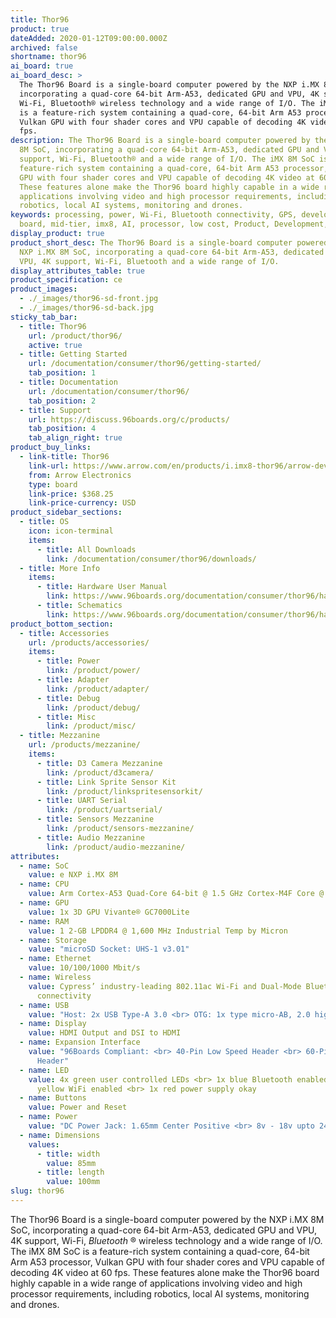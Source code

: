 ```yaml
---
title: Thor96
product: true
dateAdded: 2020-01-12T09:00:00.000Z
archived: false
shortname: thor96
ai_board: true
ai_board_desc: >
  The Thor96 Board is a single-board computer powered by the NXP i.MX 8M SoC,
  incorporating a quad-core 64-bit Arm-A53, dedicated GPU and VPU, 4K support,
  Wi-Fi, Bluetooth® wireless technology and a wide range of I/O. The iMX 8M SoC
  is a feature-rich system containing a quad-core, 64-bit Arm A53 processor,
  Vulkan GPU with four shader cores and VPU capable of decoding 4K video at 60
  fps.
description: The Thor96 Board is a single-board computer powered by the NXP i.MX
  8M SoC, incorporating a quad-core 64-bit Arm-A53, dedicated GPU and VPU, 4K
  support, Wi-Fi, Bluetooth® and a wide range of I/O. The iMX 8M SoC is a
  feature-rich system containing a quad-core, 64-bit Arm A53 processor, Vulkan
  GPU with four shader cores and VPU capable of decoding 4K video at 60 fps.
  These features alone make the Thor96 board highly capable in a wide range of
  applications involving video and high processor requirements, including
  robotics, local AI systems, monitoring and drones.
keywords: processing, power, Wi-Fi, Bluetooth connectivity, GPS, development,
  board, mid-tier, imx8, AI, processor, low cost, Product, Development, Platform
display_product: true
product_short_desc: The Thor96 Board is a single-board computer powered by the
  NXP i.MX 8M SoC, incorporating a quad-core 64-bit Arm-A53, dedicated GPU and
  VPU, 4K support, Wi-Fi, Bluetooth and a wide range of I/O.
display_attributes_table: true
product_specification: ce
product_images:
  - ./_images/thor96-sd-front.jpg
  - ./_images/thor96-sd-back.jpg
sticky_tab_bar:
  - title: Thor96
    url: /product/thor96/
    active: true
  - title: Getting Started
    url: /documentation/consumer/thor96/getting-started/
    tab_position: 1
  - title: Documentation
    url: /documentation/consumer/thor96/
    tab_position: 2
  - title: Support
    url: https://discuss.96boards.org/c/products/
    tab_position: 4
    tab_align_right: true
product_buy_links:
  - link-title: Thor96
    link-url: https://www.arrow.com/en/products/i.imx8-thor96/arrow-development-tools
    from: Arrow Electronics
    type: board
    link-price: $368.25
    link-price-currency: USD
product_sidebar_sections:
  - title: OS
    icon: icon-terminal
    items:
      - title: All Downloads
        link: /documentation/consumer/thor96/downloads/
  - title: More Info
    items:
      - title: Hardware User Manual
        link: https://www.96boards.org/documentation/consumer/thor96/hardware-docs/files/thor96-hw-user-manual.pdf
      - title: Schematics
        link: https://www.96boards.org/documentation/consumer/thor96/hardware-docs/files/thor96-schematics.pdf
product_bottom_section:
  - title: Accessories
    url: /products/accessories/
    items:
      - title: Power
        link: /product/power/
      - title: Adapter
        link: /product/adapter/
      - title: Debug
        link: /product/debug/
      - title: Misc
        link: /product/misc/
  - title: Mezzanine
    url: /products/mezzanine/
    items:
      - title: D3 Camera Mezzanine
        link: /product/d3camera/
      - title: Link Sprite Sensor Kit
        link: /product/linkspritesensorkit/
      - title: UART Serial
        link: /product/uartserial/
      - title: Sensors Mezzanine
        link: /product/sensors-mezzanine/
      - title: Audio Mezzanine
        link: /product/audio-mezzanine/
attributes:
  - name: SoC
    value: e NXP i.MX 8M
  - name: CPU
    value: Arm Cortex-A53 Quad-Core 64-bit @ 1.5 GHz Cortex-M4F Core @ 266MHze
  - name: GPU
    value: 1x 3D GPU Vivante® GC7000Lite
  - name: RAM
    value: 1 2-GB LPDDR4 @ 1,600 MHz Industrial Temp by Micron
  - name: Storage
    value: "microSD Socket: UHS-1 v3.01"
  - name: Ethernet
    value: 10/100/1000 Mbit/s
  - name: Wireless
    value: Cypress’ industry-leading 802.11ac Wi-Fi and Dual-Mode Bluetooth wireless
      connectivity
  - name: USB
    value: "Host: 2x USB Type-A 3.0 <br> OTG: 1x type micro-AB, 2.0 high-speed"
  - name: Display
    value: HDMI Output and DSI to HDMI
  - name: Expansion Interface
    value: "96Boards Compliant: <br> 40-Pin Low Speed Header <br> 60-Pin High Speed
      Header"
  - name: LED
    value: 4x green user controlled LEDs <br> 1x blue Bluetooth enabled <br> 1x
      yellow WiFi enabled <br> 1x red power supply okay
  - name: Buttons
    value: Power and Reset
  - name: Power
    value: "DC Power Jack: 1.65mm Center Positive <br> 8v - 18v upto 24W"
  - name: Dimensions
    values:
      - title: width
        value: 85mm
      - title: length
        value: 100mm
slug: thor96
---
```


The Thor96 Board is a single-board computer powered by the NXP i.MX 8M SoC, incorporating a quad-core 64-bit Arm-A53, dedicated GPU and VPU, 4K support, Wi-Fi, _Bluetooth_ ® wireless technology and a wide range of I/O. The iMX 8M SoC is a feature-rich system containing a quad-core, 64-bit Arm A53 processor, Vulkan GPU with four shader cores and VPU capable of decoding 4K video at 60 fps. These features alone make the Thor96 board highly capable in a wide range of applications involving video and high processor requirements, including robotics, local AI systems, monitoring and drones.
